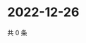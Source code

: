 # 2022-12-26

共 0 条

<!-- BEGIN WEIBO -->
<!-- 最后更新时间 Mon Dec 26 2022 19:11:11 GMT+0800 (China Standard Time) -->

<!-- END WEIBO -->
